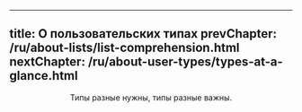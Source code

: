 ----
title: О пользовательских типах
prevChapter: /ru/about-lists/list-comprehension.html
nextChapter: /ru/about-user-types/types-at-a-glance.html
----

<p align="center">Типы разные нужны, типы разные важны.</p>
